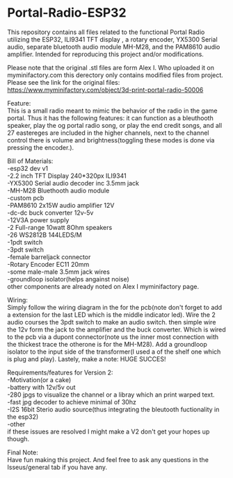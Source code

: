 # Portal-Radio-ESP32
This repository contains all files related to the functional Portal Radio utilizing the ESP32, ILI9341 TFT display , a rotary encoder, YX5300 Serial audio, separate bluetooth audio module MH-M28, and the PAM8610 audio amplifier. Intended for reproducing this project and/or modifications.

Please note that the original .stl files are form Alex I. Who uploaded it on myminifactory.com this derectory only contains modified files from project. Please see the link for the original files: https://www.myminifactory.com/object/3d-print-portal-radio-50006

Feature:\
This is a small radio meant to mimic the behavior of the radio in the game portal. Thus it has the following features: it can function as a bleuthooth speaker, play the og portal radio song, or play the end credit songs, and all 27 eastereges are included in the higher channels, next to the channel control there is volume and brightness(toggling these modes is done via pressing the encoder.).

Bill of Materials:\
-esp32 dev v1\
-2.2 inch TFT Display 240*320px ILI9341\
-YX5300 Serial audio decoder inc 3.5mm jack\
-MH-M28 Bluethooth audio module\
-custom pcb\
-PAM8610 2x15W audio amplifier 12V\
-dc-dc buck converter 12v-5v\
-12V3A power supply\
-2 Full-range 10watt 8Ohm speakers\
-26 WS2812B 144LEDS/M\
-1pdt switch\
-3pdt switch\
-female barreljack connector\
-Rotary Encoder EC11 20mm\
-some male-male 3.5mm jack wires\
-groundloop isolator(helps angainst noise)\
other components are already noted on Alex I myminifactory page.

Wiring:\
Simply follow the wiring diagram in the for the pcb(note don't forget to add a extension for the last LED which is the middle indicator led). Wire the 2 audio courses the 3pdt switch to make an audio switch. then simple wire the 12v form the jack to the amplifier and the buck converter. Which is wired to the pcb via a dupont connector(note us the inner most connection with the thickest trace the otherone is for the MH-M28). Add a groundloop isolator to the input side of the transformer(I used a of the shelf one which is plug and play).
Lastely, make a note: HUGE SUCCES!

Requirements/features for Version 2:\
-Motivation(or a cake)\
-battery with 12v/5v out\
-280 jpgs to visualize the channel or a libray which an print warped text.\
-fast jpg decoder to achieve minimal of 30hz\
-I2S 16bit Sterio audio source(thus integrating the bleutooth fuctionality in the esp32)\
-other\
if these issues are resolved I might make a V2 don't get your hopes up though.

Final Note:\
Have fun making this project. And feel free to ask any questions in the Isseus/general tab if you have any.
